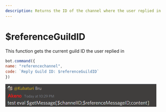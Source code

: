 ```yaml
---
description: Returns the ID of the channel where the user replied in
---
```


# $referenceGuildID

This function gets the current guild ID the user replied in

```javascript
bot.command({
name: "referencechannel",
code: `Reply Guild ID: $referenceGuildID`
})
```

![Heres an example \(I know it says message ID but its basically the same\)](../.gitbook/assets/image%20%2814%29%20%283%29.png)

